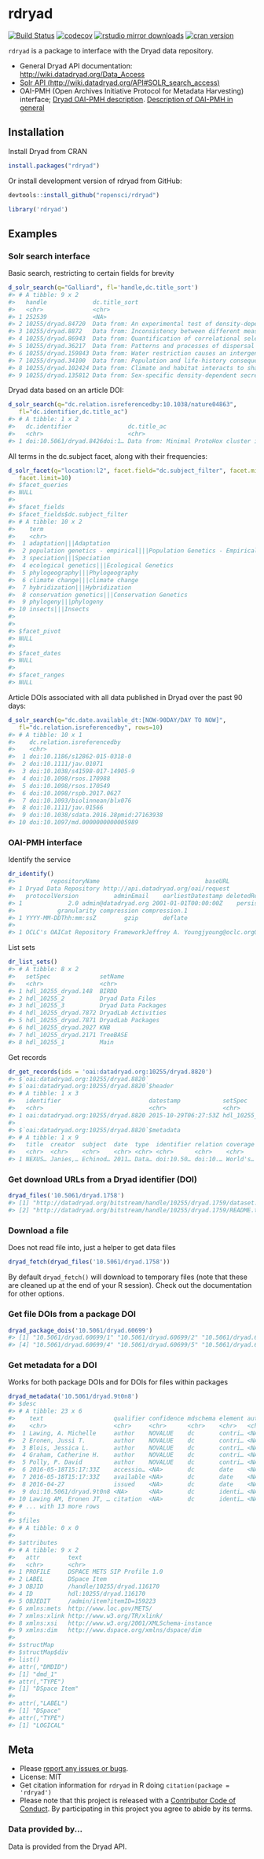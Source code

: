 rdryad
======



[![Build Status](https://travis-ci.org/ropensci/rdryad.svg?branch=master)](https://travis-ci.org/ropensci/rdryad)
[![codecov](https://codecov.io/gh/ropensci/rdryad/branch/master/graph/badge.svg)](https://codecov.io/gh/ropensci/rdryad)
[![rstudio mirror downloads](https://cranlogs.r-pkg.org/badges/rdryad)](https://github.com/metacran/cranlogs.app)
[![cran version](https://www.r-pkg.org/badges/version/rdryad)](https://cran.r-project.org/package=rdryad)

`rdryad` is a package to interface with the Dryad data repository.

* General Dryad API documentation: http://wiki.datadryad.org/Data_Access
* [Solr API (http://wiki.datadryad.org/API#SOLR_search_access)](http://wiki.datadryad.org/API#SOLR_search_access)
* OAI-PMH (Open Archives Initiative Protocol for Metadata Harvesting) interface; [Dryad OAI-PMH description](http://wiki.datadryad.org/API#OAI-PMH). [Description of OAI-PMH in general](http://en.wikipedia.org/wiki/Open_Archives_Initiative_Protocol_for_Metadata_Harvesting)

## Installation

Install Dryad from CRAN


```r
install.packages("rdryad")
```

Or install development version of rdryad from GitHub:


```r
devtools::install_github("ropensci/rdryad")
```


```r
library('rdryad')
```

## Examples

### Solr search interface

Basic search, restricting to certain fields for brevity


```r
d_solr_search(q="Galliard", fl='handle,dc.title_sort')
#> # A tibble: 9 x 2
#>   handle             dc.title_sort                                        
#>   <chr>              <chr>                                                
#> 1 252539             <NA>                                                 
#> 2 10255/dryad.84720  Data from: An experimental test of density-dependent…
#> 3 10255/dryad.8872   Data from: Inconsistency between different measures …
#> 4 10255/dryad.86943  Data from: Quantification of correlational selection…
#> 5 10255/dryad.36217  Data from: Patterns and processes of dispersal behav…
#> 6 10255/dryad.159843 Data from: Water restriction causes an intergenerati…
#> 7 10255/dryad.34100  Data from: Population and life-history consequences …
#> 8 10255/dryad.102424 Data from: Climate and habitat interacts to shape th…
#> 9 10255/dryad.135812 Data from: Sex-specific density-dependent secretion …
```

Dryad data based on an article DOI:


```r
d_solr_search(q="dc.relation.isreferencedby:10.1038/nature04863",
   fl="dc.identifier,dc.title_ac")
#> # A tibble: 1 x 2
#>   dc.identifier                dc.title_ac                                
#>   <chr>                        <chr>                                      
#> 1 doi:10.5061/dryad.8426doi:1… Data from: Minimal ProtoHox cluster inferr…
```

All terms in the dc.subject facet, along with their frequencies:


```r
d_solr_facet(q="location:l2", facet.field="dc.subject_filter", facet.minCount=1,
   facet.limit=10)
#> $facet_queries
#> NULL
#> 
#> $facet_fields
#> $facet_fields$dc.subject_filter
#> # A tibble: 10 x 2
#>    term                                                              value
#>    <chr>                                                             <chr>
#>  1 adaptation|||Adaptation                                           760  
#>  2 population genetics - empirical|||Population Genetics - Empirical 570  
#>  3 speciation|||Speciation                                           467  
#>  4 ecological genetics|||Ecological Genetics                         381  
#>  5 phylogeography|||Phylogeography                                   367  
#>  6 climate change|||climate change                                   338  
#>  7 hybridization|||Hybridization                                     323  
#>  8 conservation genetics|||Conservation Genetics                     290  
#>  9 phylogeny|||phylogeny                                             287  
#> 10 insects|||Insects                                                 279  
#> 
#> 
#> $facet_pivot
#> NULL
#> 
#> $facet_dates
#> NULL
#> 
#> $facet_ranges
#> NULL
```

Article DOIs associated with all data published in Dryad over the past 90 days:


```r
d_solr_search(q="dc.date.available_dt:[NOW-90DAY/DAY TO NOW]",
   fl="dc.relation.isreferencedby", rows=10)
#> # A tibble: 10 x 1
#>    dc.relation.isreferencedby            
#>    <chr>                                 
#>  1 doi:10.1186/s12862-015-0318-0         
#>  2 doi:10.1111/jav.01071                 
#>  3 doi:10.1038/s41598-017-14905-9        
#>  4 doi:10.1098/rsos.170988               
#>  5 doi:10.1098/rsos.170549               
#>  6 doi:10.1098/rspb.2017.0627            
#>  7 doi:10.1093/biolinnean/blx076         
#>  8 doi:10.1111/jav.01566                 
#>  9 doi:10.1038/sdata.2016.28pmid:27163938
#> 10 doi:10.1097/md.0000000000005989
```

### OAI-PMH interface

Identify the service


```r
dr_identify()
#>          repositoryName                              baseURL
#> 1 Dryad Data Repository http://api.datadryad.org/oai/request
#>   protocolVersion          adminEmail    earliestDatestamp deletedRecord
#> 1             2.0 admin@datadryad.org 2001-01-01T00:00:00Z    persistent
#>            granularity compression compression.1
#> 1 YYYY-MM-DDThh:mm:ssZ        gzip       deflate
#>                                                                                                                                                                 description
#> 1 OCLC's OAICat Repository FrameworkJeffrey A. Youngjyoung@oclc.orgOCLC1.5.48http://alcme.oclc.org/oaicat/oaicat_icon.gifhttp://www.oclc.org/research/software/oai/cat.shtm
```

List sets


```r
dr_list_sets()
#> # A tibble: 8 x 2
#>   setSpec              setName            
#>   <chr>                <chr>              
#> 1 hdl_10255_dryad.148  BIRDD              
#> 2 hdl_10255_2          Dryad Data Files   
#> 3 hdl_10255_3          Dryad Data Packages
#> 4 hdl_10255_dryad.7872 DryadLab Activities
#> 5 hdl_10255_dryad.7871 DryadLab Packages  
#> 6 hdl_10255_dryad.2027 KNB                
#> 7 hdl_10255_dryad.2171 TreeBASE           
#> 8 hdl_10255_1          Main
```

Get records


```r
dr_get_records(ids = 'oai:datadryad.org:10255/dryad.8820')
#> $`oai:datadryad.org:10255/dryad.8820`
#> $`oai:datadryad.org:10255/dryad.8820`$header
#> # A tibble: 1 x 3
#>   identifier                         datestamp            setSpec    
#>   <chr>                              <chr>                <chr>      
#> 1 oai:datadryad.org:10255/dryad.8820 2015-10-29T06:27:53Z hdl_10255_2
#> 
#> $`oai:datadryad.org:10255/dryad.8820`$metadata
#> # A tibble: 1 x 9
#>   title  creator  subject  date  type  identifier relation coverage rights
#>   <chr>  <chr>    <chr>    <chr> <chr> <chr>      <chr>    <chr>    <chr> 
#> 1 NEXUS… Janies,… Echinod… 2011… Data… doi:10.50… doi:10.… World's… http:…
```

### Get download URLs from a Dryad identifier (DOI)


```r
dryad_files('10.5061/dryad.1758')
#> [1] "http://datadryad.org/bitstream/handle/10255/dryad.1759/dataset.csv?sequence=1"
#> [2] "http://datadryad.org/bitstream/handle/10255/dryad.1759/README.txt?sequence=2"
```

### Download a file

Does not read file into, just a helper to get data files


```r
dryad_fetch(dryad_files('10.5061/dryad.1758'))
```

By default `dryad_fetch()` will download to temporary files (note that these are cleaned up at the end of your R session). Check out the documentation for other options.

### Get file DOIs from a package DOI


```r
dryad_package_dois('10.5061/dryad.60699')
#> [1] "10.5061/dryad.60699/1" "10.5061/dryad.60699/2" "10.5061/dryad.60699/3"
#> [4] "10.5061/dryad.60699/4" "10.5061/dryad.60699/5" "10.5061/dryad.60699/6"
```

### Get metadata for a DOI

Works for both package DOIs and for DOIs for files within packages


```r
dryad_metadata('10.5061/dryad.9t0n8')
#> $desc
#> # A tibble: 23 x 6
#>    text                    qualifier confidence mdschema element authority
#>    <chr>                   <chr>     <chr>      <chr>    <chr>   <chr>    
#>  1 Lawing, A. Michelle     author    NOVALUE    dc       contri… <NA>     
#>  2 Eronen, Jussi T.        author    NOVALUE    dc       contri… <NA>     
#>  3 Blois, Jessica L.       author    NOVALUE    dc       contri… <NA>     
#>  4 Graham, Catherine H.    author    NOVALUE    dc       contri… <NA>     
#>  5 Polly, P. David         author    NOVALUE    dc       contri… <NA>     
#>  6 2016-05-18T15:17:33Z    accessio… <NA>       dc       date    <NA>     
#>  7 2016-05-18T15:17:33Z    available <NA>       dc       date    <NA>     
#>  8 2016-04-27              issued    <NA>       dc       date    <NA>     
#>  9 doi:10.5061/dryad.9t0n8 <NA>      <NA>       dc       identi… <NA>     
#> 10 Lawing AM, Eronen JT, … citation  <NA>       dc       identi… <NA>     
#> # ... with 13 more rows
#> 
#> $files
#> # A tibble: 0 x 0
#> 
#> $attributes
#> # A tibble: 9 x 2
#>   attr        text                                     
#>   <chr>       <chr>                                    
#> 1 PROFILE     DSPACE METS SIP Profile 1.0              
#> 2 LABEL       DSpace Item                              
#> 3 OBJID       /handle/10255/dryad.116170               
#> 4 ID          hdl:10255/dryad.116170                   
#> 5 OBJEDIT     /admin/item?itemID=159223                
#> 6 xmlns:mets  http://www.loc.gov/METS/                 
#> 7 xmlns:xlink http://www.w3.org/TR/xlink/              
#> 8 xmlns:xsi   http://www.w3.org/2001/XMLSchema-instance
#> 9 xmlns:dim   http://www.dspace.org/xmlns/dspace/dim   
#> 
#> $structMap
#> $structMap$div
#> list()
#> attr(,"DMDID")
#> [1] "dmd_1"
#> attr(,"TYPE")
#> [1] "DSpace Item"
#> 
#> attr(,"LABEL")
#> [1] "DSpace"
#> attr(,"TYPE")
#> [1] "LOGICAL"
```

## Meta

* Please [report any issues or bugs](https://github.com/ropensci/rdryad/issues).
* License: MIT
* Get citation information for `rdryad` in R doing `citation(package = 'rdryad')`
* Please note that this project is released with a [Contributor Code of Conduct](CODE_OF_CONDUCT.md). By participating in this project you agree to abide by its terms.

### Data provided by...

Data is provided from the Dryad API.
